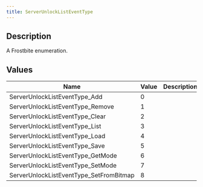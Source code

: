 ```yaml
---
title: ServerUnlockListEventType
---
```

## Description

A Frostbite enumeration.

## Values

| Name                                     | Value | Description |
| ---------------------------------------- | ----- | ----------- |
| ServerUnlockListEventType\_Add           | 0     |             |
| ServerUnlockListEventType\_Remove        | 1     |             |
| ServerUnlockListEventType\_Clear         | 2     |             |
| ServerUnlockListEventType\_List          | 3     |             |
| ServerUnlockListEventType\_Load          | 4     |             |
| ServerUnlockListEventType\_Save          | 5     |             |
| ServerUnlockListEventType\_GetMode       | 6     |             |
| ServerUnlockListEventType\_SetMode       | 7     |             |
| ServerUnlockListEventType\_SetFromBitmap | 8     |             |
